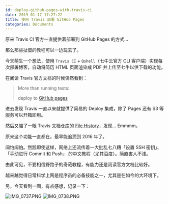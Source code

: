 ```yaml
---
id: deploy-github-pages-with-travis-ci
date: 2019-01-17 17:27:22
title: 使用 Travis 部署 GitHub Pages
categories: Documents
---
```


原来 Travis CI 官方一直提供着部署到 GitHub Pages 的方式...

那么那些扯蛋的教程可以一边玩去了。

<!--more-->

今天萌生一个想法，使用 `Travis CI` + `Qshell`（七牛云官方 CLI 客户端）实现每次部署博客，自动将简历 HTML 页面渲染成 PDF 并上传至七牛以供下载的功能。

在阅读 Travis 官方文档的时候偶然看到：

> More than running tests:
>
> deploy to [GitHub pages](https://docs.travis-ci.com/user/deployment/pages/)

进去发现 Travis 一直以来就提供了简易的 Deploy 集成，除了 Pages 还有 S3 等服务可以开箱即用。

然后又瞄了一眼 Travis 文档仓库的 [File History](https://github.com/travis-ci/docs-travis-ci-com/commits/master/user/deployment/pages.md)，发现... Emmmm。

原来这个功能一直都在，最早能追溯到 2016 年了。

阔怕阔怕。然鹅即使这样，网络上还流传着一大批乱七八糟「设置 SSH 密钥」、「手动进行 Commit 和 Push」 的中文教程（尤其百度）。简直害人不浅。

由此可见，不要相信野路子的奇葩教程，有能力还是阅读官方文档比较好。

越来越觉得日常科学上网是程序员的必备技能之一，尤其是在如今的大环境下。

另，今天看到一图，有点感想，记录一下：

![IMG_0737.PNG](/resources/legacy/5c404d85b2156.png)
![IMG_0738.PNG](/resources/legacy/5c404d85c24c3.png)
